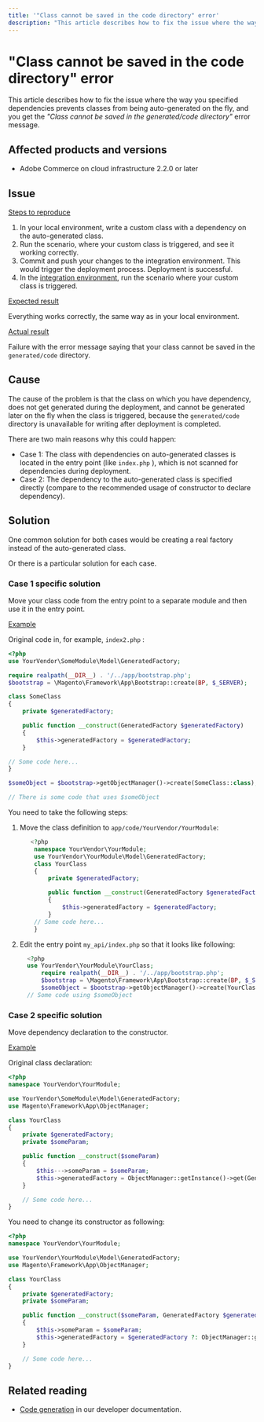 ```yaml
---
title: '"Class cannot be saved in the code directory" error'
description: "This article describes how to fix the issue where the way you specified dependencies prevents classes from being auto-generated on the fly, and you get the *\"Class cannot be saved in the generated/code directory\"* error message."
---
```


# "Class cannot be saved in the code directory" error

This article describes how to fix the issue where the way you specified dependencies prevents classes from being auto-generated on the fly, and you get the *"Class cannot be saved in the generated/code directory"* error message.

## Affected products and versions

* Adobe Commerce on cloud infrastructure 2.2.0 or later

## Issue

 <u>Steps to reproduce</u>

1. In your local environment, write a custom class with a dependency on the auto-generated class.
1. Run the scenario, where your custom class is triggered, and see it working correctly.
1. Commit and push your changes to the integration environment. This would trigger the deployment process. Deployment is successful.
1. In the [integration environment](https://support.magento.com/hc/en-us/articles/360043032152-Integration-Environment-enhancement-request-Pro-and-Starter), run the scenario where your custom class is triggered.

 <u>Expected result</u>

Everything works correctly, the same way as in your local environment.

 <u>Actual result</u>

Failure with the error message saying that your class cannot be saved in the `generated/code` directory.

## Cause

The cause of the problem is that the class on which you have dependency, does not get generated during the deployment, and cannot be generated later on the fly when the class is triggered, because the `generated/code` directory is unavailable for writing after deployment is completed.

There are two main reasons why this could happen:

* Case 1: The class with dependencies on auto-generated classes is located in the entry point (like `index.php` ), which is not scanned for dependencies during deployment.
* Case 2: The dependency to the auto-generated class is specified directly (compare to the recommended usage of constructor to declare dependency).

## Solution

One common solution for both cases would be creating a real factory instead of the auto-generated class.

Or there is a particular solution for each case.

### Case 1 specific solution

Move your class code from the entry point to a separate module and then use it in the entry point.

 <u>Example</u>

Original code in, for example, `index2.php` :

```php
<?php
use YourVendor\SomeModule\Model\GeneratedFactory;

require realpath(__DIR__) . '/../app/bootstrap.php';
$bootstrap = \Magento\Framework\App\Bootstrap::create(BP, $_SERVER);

class SomeClass
{
    private $generatedFactory;

    public function __construct(GeneratedFactory $generatedFactory)
    {
        $this->generatedFactory = $generatedFactory;
    }

// Some code here...
}

$someObject = $bootstrap->getObjectManager()->create(SomeClass::class);

// There is some code that uses $someObject
```

You need to take the following steps:

1. Move the class definition to `app/code/YourVendor/YourModule`:

    ```php
       <?php
        namespace YourVendor\YourModule;
        use YourVendor\YourModule\Model\GeneratedFactory;
        class YourClass
        {
            private $generatedFactory;

            public function __construct(GeneratedFactory $generatedFactory)
            {
                $this->generatedFactory = $generatedFactory;
            }
        // Some code here...
        }
    ```

1. Edit the entry point `my_api/index.php` so that it looks like following:

    ```php
      <?php
      use YourVendor\YourModule\YourClass;
          require realpath(__DIR__) . '/../app/bootstrap.php';
          $bootstrap = \Magento\Framework\App\Bootstrap::create(BP, $_SERVER);
          $someObject = $bootstrap->getObjectManager()->create(YourClass::class);
      // Some code using $someObject
    ```

### Case 2 specific solution

Move dependency declaration to the constructor.

 <u>Example</u>

Original class declaration:

```php
<?php
namespace YourVendor\YourModule;

use YourVendor\SomeModule\Model\GeneratedFactory;
use Magento\Framework\App\ObjectManager;

class YourClass
{
    private $generatedFactory;
    private $someParam;

    public function __construct($someParam)
    {
        $this--->someParam = $someParam;
        $this->generatedFactory = ObjectManager::getInstance()->get(GeneratedFactory::class);
    }

    // Some code here...
}
```

You need to change its constructor as following:

```php
<?php
namespace YourVendor\YourModule;

use YourVendor\YourModule\Model\GeneratedFactory;
use Magento\Framework\App\ObjectManager;

class YourClass
{
    private $generatedFactory;
    private $someParam;

    public function __construct($someParam, GeneratedFactory $generatedFactory = null)
    {
        $this->someParam = $someParam;
        $this->generatedFactory = $generatedFactory ?: ObjectManager::getInstance()->get(GeneratedFactory::class);
    }

    // Some code here...
}
```

## Related reading

* [Code generation](https://devdocs.magento.com/guides/v2.3/extension-dev-guide/code-generation.html) in our developer documentation.